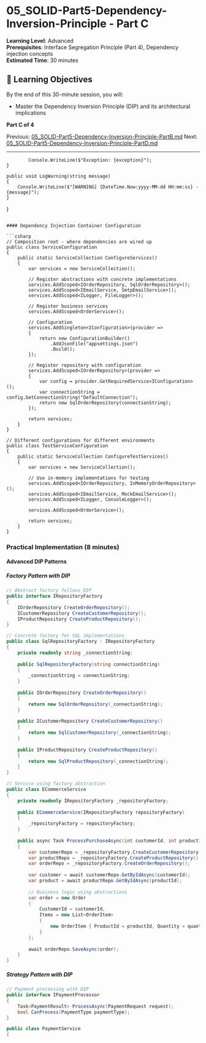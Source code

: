 # 05_SOLID-Part5-Dependency-Inversion-Principle - Part C

**Learning Level**: Advanced  
**Prerequisites**: Interface Segregation Principle (Part 4), Dependency injection concepts  
**Estimated Time**: 30 minutes  

## 🎯 Learning Objectives

By the end of this 30-minute session, you will:

- Master the Dependency Inversion Principle (DIP) and its architectural implications

**Part C of 4**

Previous: [05_SOLID-Part5-Dependency-Inversion-Principle-PartB.md](05_SOLID-Part5-Dependency-Inversion-Principle-PartB.md)
Next: [05_SOLID-Part5-Dependency-Inversion-Principle-PartD.md](05_SOLID-Part5-Dependency-Inversion-Principle-PartD.md)

---

            Console.WriteLine($"Exception: {exception}");
    }
    
    public void LogWarning(string message)
    {
        Console.WriteLine($"[WARNING] {DateTime.Now:yyyy-MM-dd HH:mm:ss} - {message}");
    }
}
```

#### Dependency Injection Container Configuration

```csharp
// Composition root - where dependencies are wired up
public class ServiceConfiguration
{
    public static ServiceCollection ConfigureServices()
    {
        var services = new ServiceCollection();
        
        // Register abstractions with concrete implementations
        services.AddScoped<IOrderRepository, SqlOrderRepository>();
        services.AddScoped<IEmailService, SmtpEmailService>();
        services.AddScoped<ILogger, FileLogger>();
        
        // Register business services
        services.AddScoped<OrderService>();
        
        // Configuration
        services.AddSingleton<IConfiguration>(provider =>
        {
            return new ConfigurationBuilder()
                .AddJsonFile("appsettings.json")
                .Build();
        });
        
        // Register repository with configuration
        services.AddScoped<IOrderRepository>(provider =>
        {
            var config = provider.GetRequiredService<IConfiguration>();
            var connectionString = config.GetConnectionString("DefaultConnection");
            return new SqlOrderRepository(connectionString);
        });
        
        return services;
    }
}

// Different configurations for different environments
public class TestServiceConfiguration
{
    public static ServiceCollection ConfigureTestServices()
    {
        var services = new ServiceCollection();
        
        // Use in-memory implementations for testing
        services.AddScoped<IOrderRepository, InMemoryOrderRepository>();
        services.AddScoped<IEmailService, MockEmailService>();
        services.AddScoped<ILogger, ConsoleLogger>();
        
        services.AddScoped<OrderService>();
        
        return services;
    }
}
```

### Practical Implementation (8 minutes)

#### Advanced DIP Patterns

##### Factory Pattern with DIP

```csharp
// Abstract factory follows DIP
public interface IRepositoryFactory
{
    IOrderRepository CreateOrderRepository();
    ICustomerRepository CreateCustomerRepository();
    IProductRepository CreateProductRepository();
}

// Concrete factory for SQL implementations
public class SqlRepositoryFactory : IRepositoryFactory
{
    private readonly string _connectionString;
    
    public SqlRepositoryFactory(string connectionString)
    {
        _connectionString = connectionString;
    }
    
    public IOrderRepository CreateOrderRepository()
    {
        return new SqlOrderRepository(_connectionString);
    }
    
    public ICustomerRepository CreateCustomerRepository()
    {
        return new SqlCustomerRepository(_connectionString);
    }
    
    public IProductRepository CreateProductRepository()
    {
        return new SqlProductRepository(_connectionString);
    }
}

// Service using factory abstraction
public class ECommerceService
{
    private readonly IRepositoryFactory _repositoryFactory;
    
    public ECommerceService(IRepositoryFactory repositoryFactory)
    {
        _repositoryFactory = repositoryFactory;
    }
    
    public async Task ProcessPurchaseAsync(int customerId, int productId, int quantity)
    {
        var customerRepo = _repositoryFactory.CreateCustomerRepository();
        var productRepo = _repositoryFactory.CreateProductRepository();
        var orderRepo = _repositoryFactory.CreateOrderRepository();
        
        var customer = await customerRepo.GetByIdAsync(customerId);
        var product = await productRepo.GetByIdAsync(productId);
        
        // Business logic using abstractions
        var order = new Order
        {
            CustomerId = customerId,
            Items = new List<OrderItem>
            {
                new OrderItem { ProductId = productId, Quantity = quantity, Price = product.Price }
            }
        };
        
        await orderRepo.SaveAsync(order);
    }
}
```

##### Strategy Pattern with DIP

```csharp
// Payment processing with DIP
public interface IPaymentProcessor
{
    Task<PaymentResult> ProcessAsync(PaymentRequest request);
    bool CanProcess(PaymentType paymentType);
}

public class PaymentService
{

